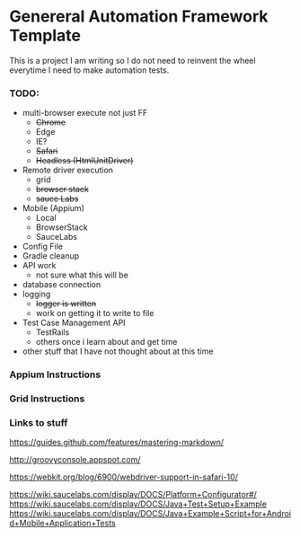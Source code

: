 # Genereral Automation Framework Template
This is a project I am writing so I do not need to reinvent the wheel everytime I need to make automation tests.

### TODO:
* multi-browser execute not just FF
    * ~~Chrome~~
    * Edge
    * IE? 
    * ~~Safari~~
    * ~~Headless (HtmlUnitDriver)~~
* Remote driver execution
    * grid
    * ~~browser stack~~
    * ~~sauce Labs~~
* Mobile (Appium)
    * Local
    * BrowserStack
    * SauceLabs 
* Config File
* Gradle cleanup
* API work 
    * not sure what this will be
* database connection
* logging
    * ~~logger is written~~
    * work on getting it to write to file
* Test Case Management API 
    * TestRails
    * others once i learn about and get time
* other stuff that I have not thought about at this time


### Appium Instructions

### Grid  Instructions

### Links to stuff
https://guides.github.com/features/mastering-markdown/

http://groovyconsole.appspot.com/

https://webkit.org/blog/6900/webdriver-support-in-safari-10/

https://wiki.saucelabs.com/display/DOCS/Platform+Configurator#/
https://wiki.saucelabs.com/display/DOCS/Java+Test+Setup+Example
https://wiki.saucelabs.com/display/DOCS/Java+Example+Script+for+Android+Mobile+Application+Tests

